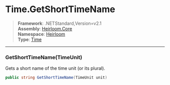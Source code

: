 # Time.GetShortTimeName

> **Framework**: .NETStandard,Version=v2.1  
> **Assembly**: [Heirloom.Core][0]  
> **Namespace**: [Heirloom][0]  
> **Type**: [Time][1]  

--------------------------------------------------------------------------------

### GetShortTimeName(TimeUnit)

Gets a short name of the time unit (or its plural).

```cs
public string GetShortTimeName(TimeUnit unit)
```

[0]: ../Heirloom.Core.md
[1]: Heirloom.Time.md

